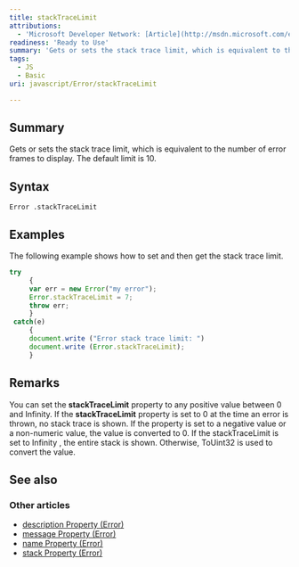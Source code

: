 ```yaml
---
title: stackTraceLimit
attributions:
  - 'Microsoft Developer Network: [Article](http://msdn.microsoft.com/en-us/library/ie/hh699849(v=vs.94).aspx)'
readiness: 'Ready to Use'
summary: 'Gets or sets the stack trace limit, which is equivalent to the number of error frames to display. The default limit is 10.'
tags:
  - JS
  - Basic
uri: javascript/Error/stackTraceLimit

---
```

## Summary

Gets or sets the stack trace limit, which is equivalent to the number of error frames to display. The default limit is 10.

## Syntax

    Error .stackTraceLimit

## Examples

The following example shows how to set and then get the stack trace limit.

``` js
try
     {
     var err = new Error("my error");
     Error.stackTraceLimit = 7;
     throw err;
     }
 catch(e)
     {
     document.write ("Error stack trace limit: ")
     document.write (Error.stackTraceLimit);
     }
```

## Remarks

You can set the **stackTraceLimit** property to any positive value between 0 and Infinity. If the **stackTraceLimit** property is set to 0 at the time an error is thrown, no stack trace is shown. If the property is set to a negative value or a non-numeric value, the value is converted to 0. If the stackTraceLimit is set to Infinity , the entire stack is shown. Otherwise, ToUint32 is used to convert the value.

## See also

### Other articles

-   [description Property (Error)](/javascript/Error/description)
-   [message Property (Error)](/javascript/Error/message)
-   [name Property (Error)](/javascript/Error/name)
-   [stack Property (Error)](/javascript/Error/stack)

